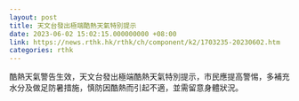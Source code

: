 ```yaml
---
layout: post
title: 天文台發出極端酷熱天氣特別提示
date: 2023-06-02 15:02:15.000000000 +08:00
link: https://news.rthk.hk/rthk/ch/component/k2/1703235-20230602.htm
categories: rthk
---
```


酷熱天氣警告生效，天文台發出極端酷熱天氣特別提示，市民應提高警惕，多補充水分及做足防暑措施，慎防因酷熱而引起不適，並需留意身體狀況。
